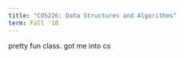 ```yaml
---
title: "COS226: Data Structures and Algorithms"
term: Fall '18
---
```


pretty fun class. got me into cs